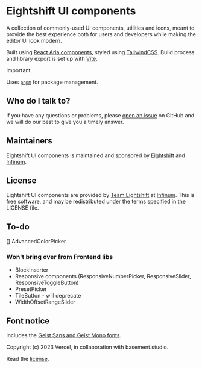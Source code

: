 # Eightshift UI components

A collection of commonly-used UI components, utilities and icons, meant to provide the best experience both for users and developers while making the editor UI look modern.

Built using [React Aria components](https://react-spectrum.adobe.com/react-aria/), styled using [TailwindCSS](https://tailwindcss.com/). Build process and library export is set up with [Vite](https://vitejs.dev/).

> [!IMPORTANT]
> Uses [`pnpm`](https://pnpm.io/) for package management.

## Who do I talk to?

If you have any questions or problems, please [open an issue](https://github.com/infinum/eightshift-ui-components/issues) on GitHub and we will do our best to give you a timely answer.

## Maintainers
Eightshift UI components is maintained and sponsored by
[Eightshift](https://eightshift.com) and [Infinum](https://infinum.com).

## License
Eightshift UI components are provided by [Team Eightshift](https://eightshift.com) at [Infinum](https://infinum.com). This is free software, and may be redistributed under the terms specified in the LICENSE file.

## To-do
[] AdvancedColorPicker

### Won't bring over from Frontend libs
- BlockInserter
- Responsive components (ResponsiveNumberPicker, ResponsiveSlider, ResponsiveToggleButton)
- PresetPicker
- TileButton - will deprecate
- WidthOffsetRangeSlider

## Font notice
Includes the [Geist Sans and Geist Mono fonts](https://vercel.com/font).

Copyright (c) 2023 Vercel, in collaboration with basement.studio.

Read the [license](/font/OFL.txt).
